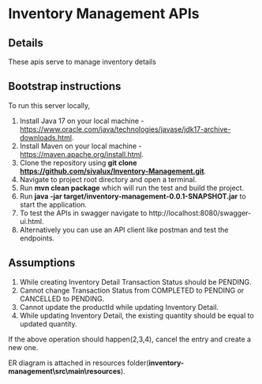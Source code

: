 Inventory Management APIs
===============================
## Details
These apis serve to manage inventory details

## Bootstrap instructions
To run this server locally,

1. Install Java 17 on your local machine - https://www.oracle.com/java/technologies/javase/jdk17-archive-downloads.html.
2. Install Maven on your local machine - https://maven.apache.org/install.html.
3. Clone the repository using **git clone https://github.com/sivalux/Inventory-Management.git**.
4. Navigate to project root directory and open a terminal.
5. Run **mvn clean package** which will run the test and build the project.
6. Run **java -jar target/inventory-management-0.0.1-SNAPSHOT.jar** to start the application.
7. To test the APIs in swagger navigate to http://localhost:8080/swagger-ui.html.
8. Alternatively you can use an API client like postman and test the endpoints.


## Assumptions
1. While creating Inventory Detail Transaction Status should be PENDING.
2. Cannot change Transaction Status from COMPLETED to PENDING or CANCELLED to PENDING.
3. Cannot update the productId while updating Inventory Detail.
4. While updating Inventory Detail, the existing quantity should be equal to updated quantity.

If the above operation should happen(2,3,4), cancel the entry and create a new one.

ER diagram is attached in resources folder(**inventory-management\src\main\resources**).

